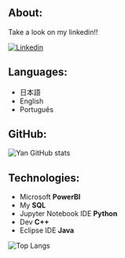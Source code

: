 <!-- # Introdução Yan! -->

<!-- ISSO É COMENTARIO -->
<!-- Sobre markdown: Pra aumentar a fonte 1 # é mt grande 2 ## é grande 3 ### é maior q o comum, sem nada é padrão -->
<!-- Lembra de dar enter se não vai ficar tudo colado -->
<!-- Algumas coisas fiz em html outras em markdown -->


## About:

Take a look on my linkedin!!

<!-- Badges para contato e etc! Mais aqui: https://dev.to/envoy_/150-badges-for-github-pnk -->
 <!--Pra colocar como clicavel é so seguir o padrão abaixo [![Nome do badge](Link da img)](Link externo q a pessoa será enviada qnd clicar) -->

[![Linkedin](https://img.shields.io/badge/LinkedIn-0077B5?style=for-the-badge&logo=linkedin&logoColor=white)](https://www.linkedin.com/in/yan-marinho-4a008b19a)

## Languages:
<!-- * Indica um novo elemento na lista -->
* 日本語
* English
* Português


## GitHub:

<!-- Você pode pegar mais coisas feitas e temas aqui: https://github.com/anuraghazra/github-readme-stats -->
<!-- Se for trocar o tema é so trocar a palavra final 'Dracula' para o tema que quiser. Olha no git acima os temas -->

![Yan GitHub stats](https://github-readme-stats.vercel.app/api?username=yangabriel38&show_icons=true&count_private=true&theme=dracula)
 


## Technologies:

<!-- insira o programa dentro de <td> </td> para acrescentar nova linha -->
 
* Microsoft **PowerBI**
* My **SQL**
* Jupyter Notebook IDE **Python**
* Dev **C++**
* Eclipse IDE **Java**

<!-- tem como mudar o layout pra demo aí fica q nem ta no meu -->
<!-- Para mostrar as linguas mais usadas q nem no meu:-->
![Top Langs](https://github-readme-stats.vercel.app/api/top-langs/?username=yangabriel38&layout=compac&count_private=true&theme=dracula)
 
<!-- insira a linguagem dentro de <td> </td> para acrescentar nova linha -->
<!-- <b> algo  </b>  é para negrito -->

<tr> <!-- Coluna de baixo -->



</tr> <!-- Fim da coluna de baixo -->
</table>  <!-- indica fim da tabela -->
